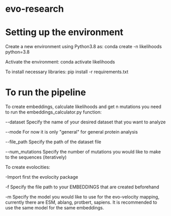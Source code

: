 # evo-research

# Setting up the environment

Create a new environment using Python3.8 as: conda create -n likelihoods python=3.8

Activate the environment: conda activate likelihoods

To install necessary libraries: pip install -r requirements.txt

# To run the pipeline


To create embeddings, calculate likelihoods and get n mutations you need to run the embeddings_calculator.py function:

--dataset Specify the name of your desired dataset that you want to analyze

--mode For now it is only "general" for general protein analysis

--file_path Specify the path of the dataset file

--num_mutations Specify the number of mutations you would like to make to the sequences (iteratively)


To create evolocities:

-Import first the evolocity package

-f Specify the file path to your EMBEDDINGS that are created beforehand

-m Specify the model you would like to use for the evo-velocity mapping, currently there are ESM, ablang, protbert, sapiens. It is recommended to use the same model for the same embeddings.
